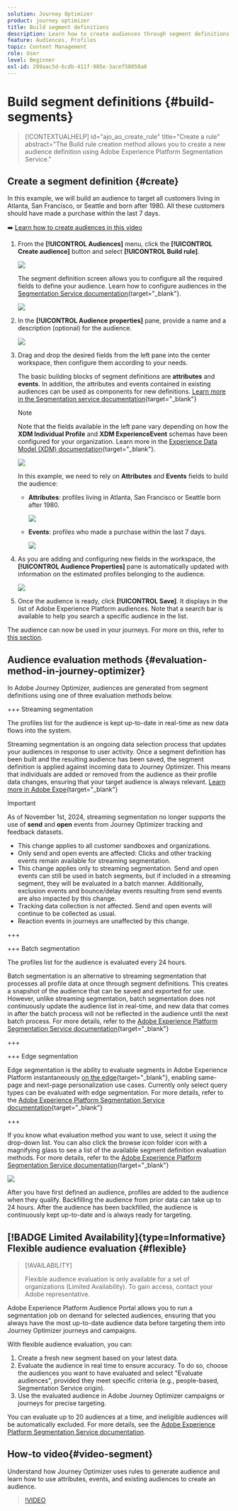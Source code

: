 ```yaml
---
solution: Journey Optimizer
product: journey optimizer
title: Build segment definitions
description: Learn how to create audiences through segment definitions
feature: Audiences, Profiles
topic: Content Management
role: User
level: Beginner
exl-id: 289aac5d-6cdb-411f-985e-3acef58050a8
---
```

# Build segment definitions {#build-segments}

>[!CONTEXTUALHELP]
>id="ajo_ao_create_rule"
>title="Create a rule"
>abstract="The Build rule creation method allows you to create a new audience definition using Adobe Experience Platform Segmentation Service."

## Create a segment definition {#create}

In this example, we will build an audience to target all customers living in Atlanta, San Francisco, or Seattle and born after 1980. All these customers should have made a purchase within the last 7 days.

➡️ [Learn how to create audiences in this video](#video-segment)

1. From the **[!UICONTROL Audiences]** menu, click the **[!UICONTROL Create audience]** button and select **[!UICONTROL Build rule]**.
    
    ![](assets/create-segment.png)

    The segment definition screen allows you to configure all the required fields to define your audience. Learn how to configure audiences in the [Segmentation Service documentation](https://experienceleague.adobe.com/docs/experience-platform/segmentation/ui/overview.html){target="_blank"}.

    ![](assets/segment-builder.png)

1. In the **[!UICONTROL Audience properties]** pane, provide a name and a description (optional) for the audience.

    ![](assets/segment-properties.png)

1. Drag and drop the desired fields from the left pane into the center workspace, then configure them according to your needs.

    The basic building blocks of segment definitions are **attributes** and **events**. In addition, the attributes and events contained in existing audiences can be used as components for new definitions. [Learn more in the Segmentation service documentation](https://experienceleague.adobe.com/en/docs/experience-platform/segmentation/ui/segment-builder#building-blocks){target="_blank"}

    >[!NOTE]
    >
    >Note that the fields available in the left pane vary depending on how the **XDM Individual Profile** and **XDM ExperienceEvent** schemas have been configured for your organization.  Learn more in the [Experience Data Model (XDM) documentation](https://experienceleague.adobe.com/docs/experience-platform/xdm/home.html){target="_blank"}.

    ![](assets/drag-fields.png)

    In this example, we need to rely on **Attributes** and **Events** fields to build the audience:

    * **Attributes**: profiles living in Atlanta, San Francisco or Seattle born after 1980.

        ![](assets/add-attributes.png)
        
    * **Events**: profiles who made a purchase within the last 7 days.

        ![](assets/add-events.png)

1. As you are adding and configuring new fields in the workspace, the **[!UICONTROL Audience Properties]** pane is automatically updated with information on the estimated profiles belonging to the audience.

    ![](assets/segment-estimate.png)

1. Once the audience is ready, click **[!UICONTROL Save]**. It displays in the list of Adobe Experience Platform audiences. Note that a search bar is available to help you search a specific audience in the list. 

The audience can now be used in your journeys. For more on this, refer to [this section](../audience/about-audiences.md).

## Audience evaluation methods {#evaluation-method-in-journey-optimizer}

In Adobe Journey Optimizer, audiences are generated from segment definitions using one of three evaluation methods below.

+++ Streaming segmentation

The profiles list for the audience is kept up-to-date in real-time as new data flows into the system.

Streaming segmentation is an ongoing data selection process that updates your audiences in response to user activity. Once a segment definition has been built and the resulting audience has been saved, the segment definition is applied against incoming data to Journey Optimizer. This means that individuals are added or removed from the audience as their profile data changes, ensuring that your target audience is always relevant. [Learn more in Adobe Expe](https://experienceleague.adobe.com/docs/experience-platform/segmentation/ui/streaming-segmentation.html){target="_blank"}

>[!IMPORTANT]
>
>As of November 1st, 2024, streaming segmentation no longer supports the use of **send** and **open** events from Journey Optimizer tracking and feedback datasets.
>* This change applies to all customer sandboxes and organizations.
>* Only send and open events are affected: Clicks and other tracking events remain available for streaming segmentation.
>* This change applies only to streaming segmentation. Send and open events can still be used in batch segments, but if included in a streaming segment, they will be evaluated in a batch manner. Additionally, exclusion events and bounce/delay events resulting from send events are also impacted by this change.
>* Tracking data collection is not affected. Send and open events will continue to be collected as usual.
>* Reaction events in journeys are unaffected by this change.

+++

+++ Batch segmentation

The profiles list for the audience is evaluated every 24 hours.

Batch segmentation is an alternative to streaming segmentation that processes all profile data at once through segment definitions. This creates a snapshot of the audience that can be saved and exported for use. However, unlike streaming segmentation, batch segmentation does not continuously update the audience list in real-time, and new data that comes in after the batch process will not be reflected in the audience until the next batch process. For more details, refer to the [Adobe Experience Platform Segmentation Service documentation](https://experienceleague.adobe.com/docs/experience-platform/segmentation/home.html#batch){target="_blank"}

+++

+++ Edge segmentation

Edge segmentation is the ability to evaluate segments in Adobe Experience Platform instantaneously [on the edge](https://experienceleague.adobe.com/docs/experience-platform/edge/home.html){target="_blank"}, enabling same-page and next-page personalization use cases. Currently only select query types can be evaluated with edge segmentation. For more details, refer to the [Adobe Experience Platform Segmentation Service documentation](https://experienceleague.adobe.com/docs/experience-platform/segmentation/ui/edge-segmentation.html#query-types){target="_blank"}

+++

If you know what evaluation method you want to use, select it using the drop-down list. You can also click the browse icon folder icon with a magnifying glass to see a list of the available segment definition evaluation methods. For more details, refer to the [Adobe Experience Platform Segmentation Service documentation](https://experienceleague.adobe.com/docs/experience-platform/segmentation/ui/segment-builder.html#segment-properties){target="_blank"}

![](assets/evaluation-methods.png)

<!--The determination between batch segmentation and streaming segmentation is made by the system for each audience, based on the complexity and the cost of evaluating the segment definition rule. You can view the evaluation method for each audience in the **[!UICONTROL Evaluation method]** column of the audience list.
    
![](assets/evaluation-method.png)

>[!NOTE]
>
>If the **[!UICONTROL Evaluation method]** column does not display, you  need to add it using configuration button on the top right of the list.-->

After you have first defined an audience, profiles are added to the audience when they qualify. Backfilling the audience from prior data can take up to 24&nbsp;hours. After the audience has been backfilled, the audience is continuously kept up-to-date and is always ready for targeting.

## [!BADGE Limited Availability]{type=Informative} Flexible audience evaluation {#flexible}

>[!AVAILABILITY]
>
>Flexible audience evaluation is only available for a set of organizations (Limited Availability). To gain access, contact your Adobe representative.

Adobe Experience Platform Audience Portal allows you to run a segmentation job on demand for selected audiences, ensuring that you always have the most up-to-date audience data before targeting them into Journey Optimizer journeys and campaigns.

With flexible audience evaluation, you can:

1. Create a fresh new segment based on your latest data.
1. Evaluate the audience in real time to ensure accuracy. To do so, choose the audiences you want to have evaluated and select "Evaluate audiences", provided they meet specific criteria (e.g., people-based, Segmentation Service origin).
1. Use the evaluated audience in Adobe Journey Optimizer campaigns or journeys for precise targeting.

You can evaluate up to 20 audiences at a time, and ineligible audiences will be automatically excluded. For more details, see the [Adobe Experience Platform Segmentation Service documentation](https://experienceleague.adobe.com/en/docs/experience-platform/segmentation/ui/audience-portal#flexible-audience-evaluation). 

## How-to video{#video-segment}

Understand how Journey Optimizer uses rules to generate audience and learn how to use attributes, events, and existing audiences to create an audience.

>[!VIDEO](https://video.tv.adobe.com/v/3425020?quality=12)
